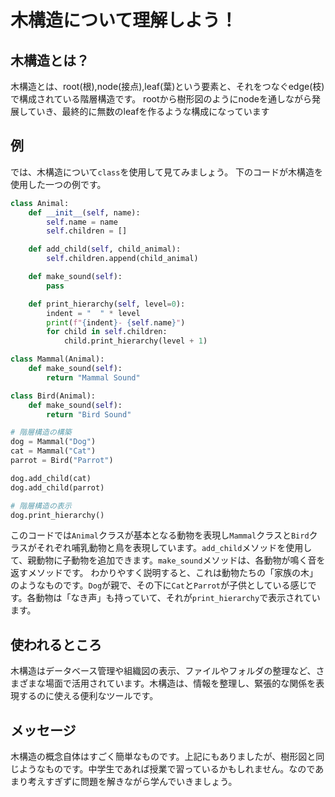 # 木構造について理解しよう！
## 木構造とは？
木構造とは、root(根),node(接点),leaf(葉)という要素と、それをつなぐedge(枝)で構成されている階層構造です。
rootから樹形図のようにnodeを通しながら発展していき、最終的に無数のleafを作るような構成になっています
## 例
では、木構造について`class`を使用して見てみましょう。
下のコードが木構造を使用した一つの例です。
```python
class Animal:
    def __init__(self, name):
        self.name = name
        self.children = []

    def add_child(self, child_animal):
        self.children.append(child_animal)

    def make_sound(self):
        pass

    def print_hierarchy(self, level=0):
        indent = "  " * level
        print(f"{indent}- {self.name}")
        for child in self.children:
            child.print_hierarchy(level + 1)

class Mammal(Animal):
    def make_sound(self):
        return "Mammal Sound"

class Bird(Animal):
    def make_sound(self):
        return "Bird Sound"

# 階層構造の構築
dog = Mammal("Dog")
cat = Mammal("Cat")
parrot = Bird("Parrot")

dog.add_child(cat)
dog.add_child(parrot)

# 階層構造の表示
dog.print_hierarchy()
```
このコードでは`Animal`クラスが基本となる動物を表現し`Mammal`クラスと`Bird`クラスがそれぞれ哺乳動物と鳥を表現しています。`add_child`メソッドを使用して、親動物に子動物を追加できます。`make_sound`メソッドは、各動物が鳴く音を返すメソッドです。
わかりやすく説明すると、これは動物たちの「家族の木」のようなものです。`Dog`が親で、その下に`Cat`と`Parrot`が子供としている感じです。各動物は「なき声」も持っていて、それが`print_hierarchy`で表示されています。

## 使われるところ
木構造はデータベース管理や組織図の表示、ファイルやフォルダの整理など、さまざまな場面で活用されています。木構造は、情報を整理し、緊張的な関係を表現するのに使える便利なツールです。

## メッセージ
木構造の概念自体はすごく簡単なものです。上記にもありましたが、樹形図と同じようなものです。中学生であれば授業で習っているかもしれません。なのであまり考えすぎずに問題を解きながら学んでいきましょう。